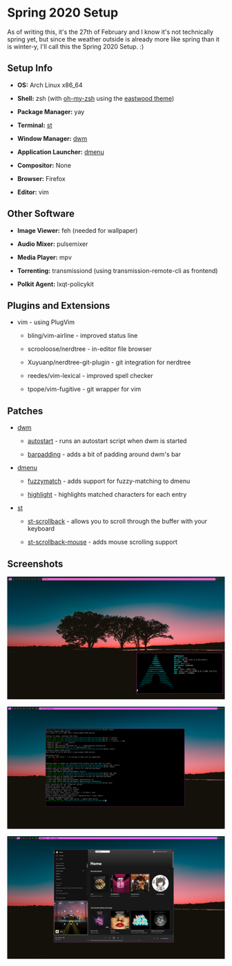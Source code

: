 # Spring 2020 Setup

As of writing this, it's the 27th of February and I know it's not technically spring yet, but since the weather outside is already more like
spring than it is winter-y, I'll call this the Spring 2020 Setup. :)

## Setup Info

 * **OS:** Arch Linux x86\_64

 * **Shell:** zsh (with [oh-my-zsh](https://ohmyz.sh/ "oh-my-zsh homepage") using the [eastwood theme](https://github.com/robbyrussell/oh-my-zsh/blob/master/themes/eastwood.zsh-theme))

 * **Package Manager:** yay

 * **Terminal:** [st](https://st.suckless.org/ "the st homepage")

 * **Window Manager:** [dwm](https://dwm.suckless.org "the dwm homepage")

 * **Application Launcher:** [dmenu](https://tools.suckless.org/dmenu/ "the dmenu homepage")

 * **Compositor:** None

 * **Browser:** Firefox

 * **Editor:** vim

## Other Software

 * **Image Viewer:** feh (needed for wallpaper)

 * **Audio Mixer:** pulsemixer

 * **Media Player:** mpv

 * **Torrenting:** transmissiond (using transmission-remote-cli as frontend)

 * **Polkit Agent:** lxqt-policykit

## Plugins and Extensions

 * vim - using PlugVim

   * bling/vim-airline - improved status line

   * scrooloose/nerdtree - in-editor file browser

   * Xuyuanp/nerdtree-git-plugin - git integration for nerdtree

   * reedes/vim-lexical - improved spell checker

   * tpope/vim-fugitive - git wrapper for vim

## Patches

 * [dwm](https://dwm.suckless.org "dwm homepage") 

   * [autostart](https://dwm.suckless.org/patches/autostart/) - runs an autostart script when dwm is started

   * [barpadding](https://dwm.suckless.org/patches/barpadding/) - adds a bit of padding around dwm's bar 

 * [dmenu](https://tools.suckless.org/dmenu/ "dmenu site")

   * [fuzzymatch](https://tools.suckless.org/dmenu/patches/fuzzymatch/) - adds support for fuzzy-matching to dmenu

   * [highlight](https://tools.suckless.org/dmenu/patches/highlight/) - highlights matched characters for each entry

 * [st](https://st.suckless.org "st homepage")

   * [st-scrollback](https://st.suckless.org/patches/scrollback/) - allows you to scroll through the buffer with your keyboard

   * [st-scrollback-mouse](https://st.suckless.org/patches/scrollback/) - adds mouse scrolling support

## Screenshots

![Screenshot 1](/2020-Spring/Common/Screenshots/1.png)

![Screenshot 2](/2020-Spring/Common/Screenshots/2.png)

![Screenshot 3](/2020-Spring/Common/Screenshots/3.png)
